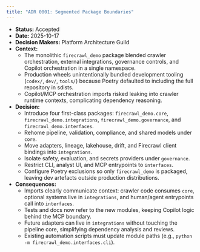 ```yaml
---
title: "ADR 0001: Segmented Package Boundaries"
---
```


- **Status:** Accepted
- **Date:** 2025-10-17
- **Decision Makers:** Platform Architecture Guild
- **Context:**
  - The monolithic `firecrawl_demo` package blended crawler orchestration, external integrations, governance controls, and Copilot orchestration in a single namespace.
  - Production wheels unintentionally bundled development tooling (`codex/`, `dev/`, `tools/`) because Poetry defaulted to including the full repository in sdists.
  - Copilot/MCP orchestration imports risked leaking into crawler runtime contexts, complicating dependency reasoning.
- **Decision:**
  - Introduce four first-class packages: `firecrawl_demo.core`, `firecrawl_demo.integrations`, `firecrawl_demo.governance`, and `firecrawl_demo.interfaces`.
  - Rehome pipeline, validation, compliance, and shared models under `core`.
  - Move adapters, lineage, lakehouse, drift, and Firecrawl client bindings into `integrations`.
  - Isolate safety, evaluation, and secrets providers under `governance`.
  - Restrict CLI, analyst UI, and MCP entrypoints to `interfaces`.
  - Configure Poetry exclusions so only `firecrawl_demo` is packaged, leaving dev artefacts outside production distributions.
- **Consequences:**
  - Imports clearly communicate context: crawler code consumes `core`, optional systems live in `integrations`, and human/agent entrypoints call into `interfaces`.
  - Tests and docs now refer to the new modules, keeping Copilot logic behind the MCP boundary.
  - Future adapters can live in `integrations` without touching the pipeline core, simplifying dependency analysis and reviews.
  - Existing automation scripts must update module paths (e.g., `python -m firecrawl_demo.interfaces.cli`).
